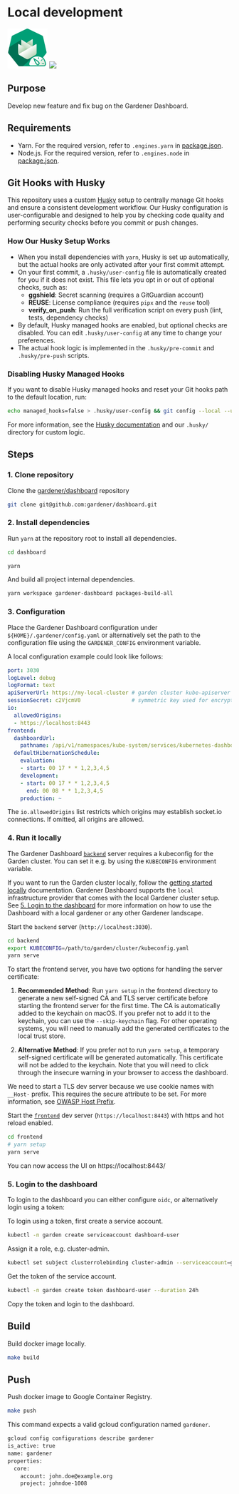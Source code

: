 # Local development

<p float="left">
<img width="90" src="https://raw.githubusercontent.com/gardener/dashboard/master/logo/logo_gardener_dashboard.png">
<img width="200" src="https://raw.githubusercontent.com/yarnpkg/assets/master/yarn-kitten-full.png">
</p>

## Purpose
Develop new feature and fix bug on the Gardener Dashboard.

## Requirements
- Yarn. For the required version, refer to `.engines.yarn` in [package.json](../../package.json).
- Node.js. For the required version, refer to `.engines.node` in [package.json](../../package.json).

## Git Hooks with Husky

This repository uses a custom [Husky](https://typicode.github.io/husky/) setup to centrally manage Git hooks and ensure a consistent development workflow. Our Husky configuration is user-configurable and designed to help you by checking code quality and performing security checks before you commit or push changes.

### How Our Husky Setup Works
- When you install dependencies with `yarn`, Husky is set up automatically, but the actual hooks are only activated after your first commit attempt.
- On your first commit, a `.husky/user-config` file is automatically created for you if it does not exist. This file lets you opt in or out of optional checks, such as:
  - **ggshield**: Secret scanning (requires a GitGuardian account)
  - **REUSE**: License compliance (requires `pipx` and the `reuse` tool)
  - **verify_on_push**: Run the full verification script on every push (lint, tests, dependency checks)
- By default, Husky managed hooks are enabled, but optional checks are disabled. You can edit `.husky/user-config` at any time to change your preferences.
- The actual hook logic is implemented in the `.husky/pre-commit` and `.husky/pre-push` scripts.

### Disabling Husky Managed Hooks
If you want to disable Husky managed hooks and reset your Git hooks path to the default location, run:
```sh
echo managed_hooks=false > .husky/user-config && git config --local --unset core.hooksPath
```

For more information, see the [Husky documentation](https://typicode.github.io/husky/) and our `.husky/` directory for custom logic.

## Steps

### 1. Clone repository
Clone the [gardener/dashboard](https://github.com/gardener/dashboard.git) repository
```sh
git clone git@github.com:gardener/dashboard.git
```

### 2. Install dependencies

Run `yarn` at the repository root to install all dependencies.
```sh
cd dashboard
```
```sh
yarn
```

And build all project internal dependencies.
```sh
yarn workspace gardener-dashboard packages-build-all
```


### 3. Configuration
Place the Gardener Dashboard configuration under `${HOME}/.gardener/config.yaml` or alternatively set the path to the configuration file using the `GARDENER_CONFIG` environment variable.

A local configuration example could look like follows:

```yaml
port: 3030
logLevel: debug
logFormat: text
apiServerUrl: https://my-local-cluster # garden cluster kube-apiserver url - kubectl config view --minify -ojsonpath='{.clusters[].cluster.server}'
sessionSecret: c2VjcmV0                # symmetric key used for encryption
io:
  allowedOrigins:
  - https://localhost:8443
frontend:
  dashboardUrl:
    pathname: /api/v1/namespaces/kube-system/services/kubernetes-dashboard/proxy/
  defaultHibernationSchedule:
    evaluation:
    - start: 00 17 * * 1,2,3,4,5
    development:
    - start: 00 17 * * 1,2,3,4,5
      end: 00 08 * * 1,2,3,4,5
    production: ~
```

The `io.allowedOrigins` list restricts which origins may establish socket.io connections. If omitted, all origins are allowed.

### 4. Run it locally
The Gardener Dashboard [`backend`](../../backend) server requires a kubeconfig for the Garden cluster. You can set it e.g. by using the `KUBECONFIG` environment variable.

If you want to run the Garden cluster locally, follow the [getting started locally](https://github.com/gardener/gardener/blob/master/docs/development/getting_started_locally.md) documentation.
Gardener Dashboard supports the `local` infrastructure provider that comes with the local Gardener cluster setup.
See [5. Login to the dashboard](#5-login-to-the-dashboard) for more information on how to use the Dashboard with a local gardener or any other Gardener landscape.

Start the `backend` server (`http://localhost:3030`).

```sh
cd backend
export KUBECONFIG=/path/to/garden/cluster/kubeconfig.yaml
yarn serve
```

To start the frontend server, you have two options for handling the server certificate:

1. **Recommended Method**: Run `yarn setup` in the frontend directory to generate a new self-signed CA and TLS server certificate before starting the frontend server for the first time. The CA is automatically added to the keychain on macOS. If you prefer not to add it to the keychain, you can use the `--skip-keychain` flag. For other operating systems, you will need to manually add the generated certificates to the local trust store.

2. **Alternative Method**: If you prefer not to run `yarn setup`, a temporary self-signed certificate will be generated automatically. This certificate will not be added to the keychain. Note that you will need to click through the insecure warning in your browser to access the dashboard.

We need to start a TLS dev server because we use cookie names with `__Host-` prefix. This requires the secure attribute to be set. For more information, see [OWASP Host Prefix](https://owasp.org/www-project-web-security-testing-guide/v41/4-Web_Application_Security_Testing/06-Session_Management_Testing/02-Testing_for_Cookies_Attributes#host-prefix).

Start the [`frontend`](../../frontend) dev server (`https://localhost:8443`) with https and hot reload enabled.

```sh
cd frontend
# yarn setup
yarn serve
```

You can now access the UI on https://localhost:8443/

### 5. Login to the dashboard
To login to the dashboard you can either configure `oidc`, or alternatively login using a token:

To login using a token, first create a service account.
```bash
kubectl -n garden create serviceaccount dashboard-user
```
Assign it a role, e.g. cluster-admin.
```bash
kubectl set subject clusterrolebinding cluster-admin --serviceaccount=garden:dashboard-user
```
Get the token of the service account.
```bash
kubectl -n garden create token dashboard-user --duration 24h
```
Copy the token and login to the dashboard.

## Build

Build docker image locally.

```sh
make build
```

## Push

Push docker image to Google Container Registry.

```sh
make push
```

This command expects a valid gcloud configuration named `gardener`.

```sh
gcloud config configurations describe gardener
is_active: true
name: gardener
properties:
  core:
    account: john.doe@example.org
    project: johndoe-1008
```
